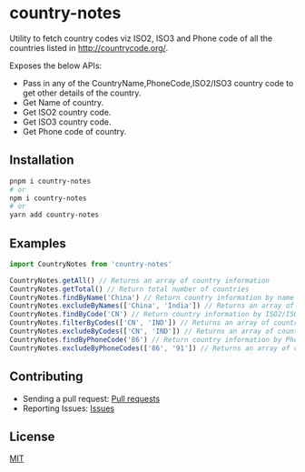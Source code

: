 # country-notes

Utility to fetch country codes viz ISO2, ISO3 and Phone code of all the countries listed in http://countrycode.org/.

Exposes the below APIs:

- Pass in any of the CountryName,PhoneCode,ISO2/ISO3 country code to get other details of the country.
- Get Name of country.
- Get ISO2 country code.
- Get ISO3 country code.
- Get Phone code of country.

## Installation

```bash
pnpm i country-notes
# or
npm i country-notes
# or
yarn add country-notes
```

## Examples

```js
import CountryNotes from 'country-notes'

CountryNotes.getAll() // Returns an array of country information
CountryNotes.getTotal() // Return total number of countries
CountryNotes.findByName('China') // Return country information by name
CountryNotes.excludeByNames(['China', 'India']) // Returns an array of country information by excluding names
CountryNotes.findByCode('CN') // Return country information by ISO2/ISO3 Code
CountryNotes.filterByCodes(['CN', 'IND']) // Returns an array of country information by ISO2/ISO3 Codes
CountryNotes.excludeByCodes(['CN', 'IND']) // Returns an array of country information by excluding ISO2/ISO3 Codes
CountryNotes.findByPhoneCode('86') // Return country information by Phone Code
CountryNotes.excludeByPhoneCodes(['86', '91']) // Returns an array of country information by excluding Phone Codes
```

## Contributing

- Sending a pull request: [Pull requests](https://github.com/MagnumGoYB/country-notes/pulls)
- Reporting Issues: [Issues](https://github.com/MagnumGoYB/country-notes/issues/new)

## License

[MIT](https://github.com/MagnumGoYB/country-notes/blob/main/LICENSE)
